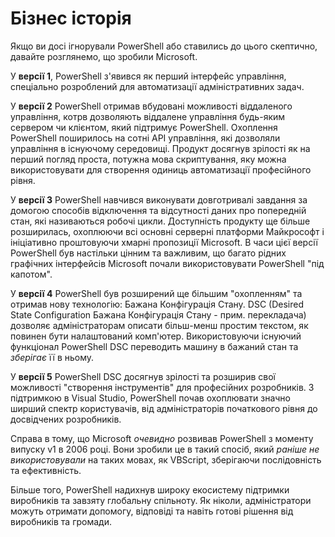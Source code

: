 # Бізнес історія

Якщо ви досі ігнорували PowerShell або ставились до цього скептично, давайте розглянемо, що зробили Microsoft.

У **версії 1**, PowerShell з'явився як перший інтерфейс управління, спеціально розроблений для автоматизації адміністративних задач.

У **версії 2** PowerShell отримав вбудовані можливості віддаленого управління, котрв дозволяють віддалене управління будь-яким сервером чи клієнтом, який підтримує PowerShell. Охоплення PowerShell поширилось на сотні API управління, які дозволяли управління в існуючому середовищі.
Продукт досягнув зрілості як на перший погляд проста, потужна мова скриптування, яку можна використовувати для створення одиниць автоматизації професійного рівня.

У **версії 3** PowerShell навчився виконувати довготривалі завдання за домогою способів відключення та відсутності даних про попередній стан, які називаються робочі цикли. Доступність продукту ще більше розширилась, охоплюючи всі основні серверні платформи Майкрософт і ініціативно проштовуючи хмарні пропозиції Microsoft. В часи цієї версії PowerShell був настільки цінним та важливим, що багато рідних графічних інтерфейсів Microsoft почали використовувати PowerShell "під капотом".

У **версії 4** PowerShell був розширений ще більшим "охопленням" та отримав нову технологію: Бажана Конфігурація Стану. DSC (Desired State Configuration Бажана Конфігурація Стану - прим. перекладача) дозволяє адміністраторам описати більш-менш простим текстом, як повинен бути налаштований комп'ютер. Використовуючи існуючий функціонал PowerShell DSC переводить машину в бажаний стан та _зберігає_ її в ньому.

У **версії 5** PowerShell DSC досягнув зрілості  та розширив свої можливості "створення інструментів" для професійних розробників. З підтримкою в Visual Studio, PowerShell почав охоплювати значно ширший спектр користувачів, від адміністраторів початкового рівня до досвідчених розробників.

Справа в тому, що Microsoft  _очевидно_ розвивав PowerShell з моменту випуску v1 в 2006 році. Вони зробили це в такий спосіб, який _раніше не використовували_ на таких мовах, як VBScript, зберігаючи послідовність та ефективність.

Більше того, PowerShell надихнув широку екосистему підтримки виробників та завзяту глобальну спільноту. Як ніколи, адміністратори можуть отримати допомогу, відповіді та навіть готові рішення від виробників та громади.

